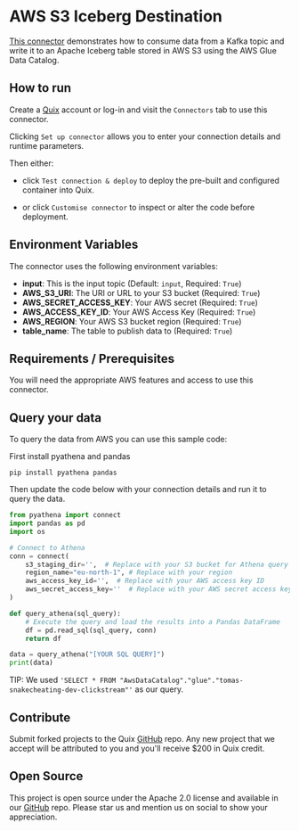 # AWS S3 Iceberg Destination

[This connector](https://github.com/quixio/quix-samples/tree/main/python/destinations/s3-iceberg-destination) demonstrates how to consume data from a Kafka topic and write it to an Apache Iceberg table stored in AWS S3 using the AWS Glue Data Catalog.

## How to run

Create a [Quix](https://portal.cloud.quix.io/signup?utm_campaign=github) account or log-in and visit the `Connectors` tab to use this connector.

Clicking `Set up connector` allows you to enter your connection details and runtime parameters.

Then either: 
* click `Test connection & deploy` to deploy the pre-built and configured container into Quix. 

* or click `Customise connector` to inspect or alter the code before deployment.

## Environment Variables

The connector uses the following environment variables:

- **input**: This is the input topic (Default: `input`, Required: `True`)
- **AWS_S3_URI**: The URI or URL to your S3 bucket (Required: `True`)
- **AWS_SECRET_ACCESS_KEY**: Your AWS secret (Required: `True`)
- **AWS_ACCESS_KEY_ID**: Your AWS Access Key (Required: `True`)
- **AWS_REGION**: Your AWS S3 bucket region (Required: `True`)
- **table_name**: The table to publish data to (Required: `True`)

## Requirements / Prerequisites

You will need the appropriate AWS features and access to use this connector.

## Query your data

To query the data from AWS you can use this sample code:

First install pyathena and pandas

`pip install pyathena pandas`

Then update the code below with your connection details and run it to query the data.

```py
from pyathena import connect
import pandas as pd
import os

# Connect to Athena
conn = connect(
    s3_staging_dir='',  # Replace with your S3 bucket for Athena query results
    region_name="eu-north-1", # Replace with your region
    aws_access_key_id='',  # Replace with your AWS access key ID
    aws_secret_access_key=''  # Replace with your AWS secret access key
)

def query_athena(sql_query):
    # Execute the query and load the results into a Pandas DataFrame
    df = pd.read_sql(sql_query, conn)
    return df

data = query_athena("[YOUR SQL QUERY]")
print(data)
```

TIP: We used `'SELECT * FROM "AwsDataCatalog"."glue"."tomas-snakecheating-dev-clickstream"'` as our query.


## Contribute

Submit forked projects to the Quix [GitHub](https://github.com/quixio/quix-samples) repo. Any new project that we accept will be attributed to you and you'll receive $200 in Quix credit.

## Open Source

This project is open source under the Apache 2.0 license and available in our [GitHub](https://github.com/quixio/quix-samples) repo. Please star us and mention us on social to show your appreciation.
